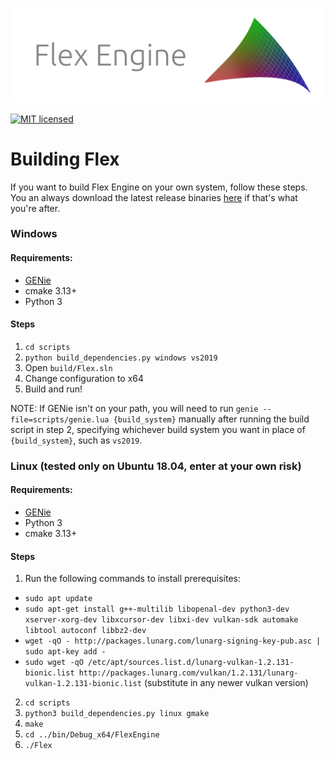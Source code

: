 ![](FlexEngine/screenshots/flex_engine_banner_3.png)

[![MIT licensed](https://img.shields.io/badge/license-MIT-blue.svg)](LICENSE.md)

# Building Flex

If you want to build Flex Engine on your own system, follow these steps. You an always download the latest release binaries [here](https://github.com/ajweeks/flexengine/releases) if that's what you're after.

### Windows
#### Requirements:
- [GENie](https://github.com/bkaradzic/GENie)
- cmake 3.13+
- Python 3

#### Steps
1. `cd scripts`
2. `python build_dependencies.py windows vs2019`
3. Open `build/Flex.sln`
4. Change configuration to x64
5. Build and run!

NOTE: If GENie isn't on your path, you will need to run `genie --file=scripts/genie.lua {build_system}` manually after running the build script in step 2, specifying whichever build system you want in place of `{build_system}`, such as `vs2019`.

### Linux (tested only on Ubuntu 18.04, enter at your own risk)
#### Requirements:
- [GENie](https://github.com/bkaradzic/GENie)
- Python 3
- cmake 3.13+

#### Steps
1. Run the following commands to install prerequisites:
  - `sudo apt update`
  - `sudo apt-get install g++-multilib libopenal-dev python3-dev xserver-xorg-dev libxcursor-dev libxi-dev vulkan-sdk automake libtool autoconf libbz2-dev`
  - `wget -qO - http://packages.lunarg.com/lunarg-signing-key-pub.asc | sudo apt-key add -`
  - `sudo wget -qO /etc/apt/sources.list.d/lunarg-vulkan-1.2.131-bionic.list http://packages.lunarg.com/vulkan/1.2.131/lunarg-vulkan-1.2.131-bionic.list` (substitute in any newer vulkan version)
2. `cd scripts`
3. `python3 build_dependencies.py linux gmake`
4. `make`
5. `cd ../bin/Debug_x64/FlexEngine`
6. `./Flex`
